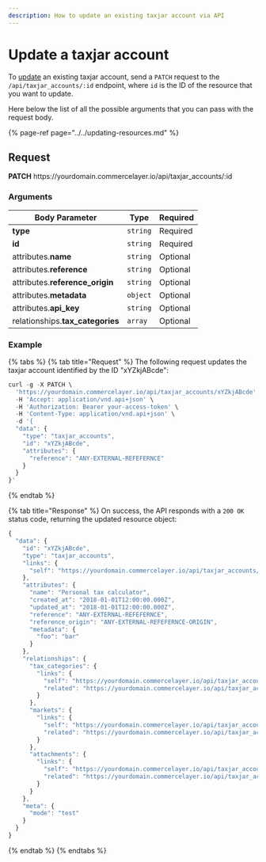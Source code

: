```yaml
---
description: How to update an existing taxjar account via API
---
```


# Update a taxjar account

To <a href="https://docs.commercelayer.io/developers/updating-resources" target="_blank">update</a> an existing taxjar account, send a `PATCH` request to the `/api/taxjar_accounts/:id` endpoint, where `id` is the ID of the resource that you want to update.

Here below the list of all the possible arguments that you can pass with the request body.

{% page-ref page="../../updating-resources.md" %}

## Request

**PATCH** https://<i></i>yourdomain.commercelayer.io/api/taxjar_accounts/:id

### Arguments

| Body Parameter | Type     | Required |
| -------------- | -------- | -------- |
| **type**       | `string` | Required |
| **id**         | `string` | Required |
| attributes.**name** | `string` | Optional |
| attributes.**reference** | `string` | Optional |
| attributes.**reference_origin** | `string` | Optional |
| attributes.**metadata** | `object` | Optional |
| attributes.**api_key** | `string` | Optional |
| relationships.**tax_categories** | `array` | Optional |

### Example

{% tabs %}
{% tab title="Request" %}
The following request updates the taxjar account identified by the ID "xYZkjABcde":

```javascript
curl -g -X PATCH \
  'https://yourdomain.commercelayer.io/api/taxjar_accounts/xYZkjABcde' \
  -H 'Accept: application/vnd.api+json' \
  -H 'Authorization: Bearer your-access-token' \
  -H 'Content-Type: application/vnd.api+json' \
  -d '{
  "data": {
    "type": "taxjar_accounts",
    "id": "xYZkjABcde",
    "attributes": {
      "reference": "ANY-EXTERNAL-REFEFERNCE"
    }
  }
}'
```
{% endtab %}

{% tab title="Response" %}
On success, the API responds with a `200 OK` status code, returning the updated resource object:

```javascript
{
  "data": {
    "id": "xYZkjABcde",
    "type": "taxjar_accounts",
    "links": {
      "self": "https://yourdomain.commercelayer.io/api/taxjar_accounts/xYZkjABcde"
    },
    "attributes": {
      "name": "Personal tax calculator",
      "created_at": "2018-01-01T12:00:00.000Z",
      "updated_at": "2018-01-01T12:00:00.000Z",
      "reference": "ANY-EXTERNAL-REFEFERNCE",
      "reference_origin": "ANY-EXTERNAL-REFEFERNCE-ORIGIN",
      "metadata": {
        "foo": "bar"
      }
    },
    "relationships": {
      "tax_categories": {
        "links": {
          "self": "https://yourdomain.commercelayer.io/api/taxjar_accounts/xYZkjABcde/relationships/tax_categories",
          "related": "https://yourdomain.commercelayer.io/api/taxjar_accounts/xYZkjABcde/tax_categories"
        }
      },
      "markets": {
        "links": {
          "self": "https://yourdomain.commercelayer.io/api/taxjar_accounts/xYZkjABcde/relationships/markets",
          "related": "https://yourdomain.commercelayer.io/api/taxjar_accounts/xYZkjABcde/markets"
        }
      },
      "attachments": {
        "links": {
          "self": "https://yourdomain.commercelayer.io/api/taxjar_accounts/xYZkjABcde/relationships/attachments",
          "related": "https://yourdomain.commercelayer.io/api/taxjar_accounts/xYZkjABcde/attachments"
        }
      }
    },
    "meta": {
      "mode": "test"
    }
  }
}
```
{% endtab %}
{% endtabs %}

